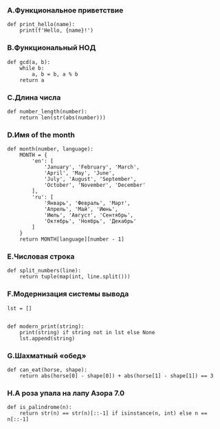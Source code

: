 ### A.Функциональное приветствие
```
def print_hello(name):
    print(f'Hello, {name}!')   
```
### B.Функциональный НОД
```
def gcd(a, b):
    while b:
        a, b = b, a % b
    return a
```
### C.Длина числа
~~~
def number_length(number):
    return len(str(abs(number)))
~~~
### D.Имя of the month
```
def month(number, language):
    MONTH = {
        'en': [
            'January', 'February', 'March',
            'April', 'May', 'June',
            'July', 'August', 'September',
            'October', 'November', 'December'
        ],
        'ru': [
            'Январь', 'Февраль', 'Март',
            'Апрель', 'Май', 'Июнь',
            'Июль', 'Август', 'Сентябрь',
            'Октябрь', 'Ноябрь', 'Декабрь'
        ]
    }
    return MONTH[language][number - 1]
```
### E.Числовая строка
```
def split_numbers(line):
    return tuple(map(int, line.split()))
```
### F.Модернизация системы вывода
```
lst = []


def modern_print(string):
    print(string) if string not in lst else None
    lst.append(string)
```
### G.Шахматный «обед»
```
def can_eat(horse, shape):
    return abs(horse[0] - shape[0]) + abs(horse[1] - shape[1]) == 3
```
### H.А роза упала на лапу Азора 7.0
```
def is_palindrome(n):
    return str(n) == str(n)[::-1] if isinstance(n, int) else n == n[::-1]
```

